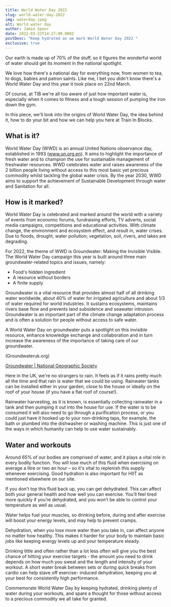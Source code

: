 ```yaml
---
title: World Water Day 2022
slug: world-water-day-2022
img: waterday.jpeg
alt: World water day
author: Jamie Spoor
date: 2022-03-22T14:27:00.000Z
postDesc: "Keep hydrated as we mark World Water Day 2022 "
exclusive: true
---
```


Our earth is made up of 70% of the stuff, so it figures the wonderful world of water should get its moment in the national spotlight.

We love how there's a national day for everything now, from women to tea, to dogs, babies and patron saints. Like me, I bet you didn't know there's a World Water Day and this year it took place on 22nd March.

Of course, at TIB we're all too aware of just how important water is, especially when it comes to fitness and a tough session of pumping the iron down the gym.

In this piece, we'll look into the origins of World Water Day, the idea behind it, how to do your bit and how we can help you here at Train In Blocks.

## What is it?

World Water Day (WWD) is an annual United Nations observance day, established in 1993 (www.un.org.en). It aims to highlight the importance of fresh water and to champion the use for sustainable management of freshwater resources. WWD celebrates water and raises awareness of the 2 billion people living without access to this most basic yet precious commodity whilst tackling the global water crisis. By the year 2030, WWD aims to support the achievement of Sustainable Development through water and Sanitation for all.

## How is it marked?

World Water Day is celebrated and marked around the world with a variety of events from economic forums, fundraising efforts, TV adverts, social media campaigns, competitions and educational activities. With climate change, the environment and ecosystem effect, and result in, water crises. Due to floods, drought, water pollution; vegetation, soil, rivers, and lakes are degrading.

For 2022, the theme of WWD is Groundwater: Making the Invisible Visible. The World Water Day campaign this year is built around three main groundwater-related topics and issues, namely:

- Food's hidden ingredient
- A resource without borders
- A finite supply

Groundwater is a vital resource that provides almost half of all drinking water worldwide, about 40% of water for irrigated agriculture and about 1/3 of water required for world industries. It sustains ecosystems, maintains rivers base flow and prevents land subsidence and seawater intrusion. Groundwater is an important part of the climate change adaptation process and is often a solution for people without access to safe water.

A World Water Day on groundwater puts a spotlight on this invisible resource, enhance knowledge exchange and collaboration and in turn increase the awareness of the importance of taking care of our groundwater.

<markdown-image src="groundwater.jpeg" alt="groundwater"></markdown-image> (Groundwateruk.org)

[Groundwater | National Geographic Society](https://www.nationalgeographic.org/encyclopedia/groundwater/)

Here in the UK, we're no strangers to rain. It feels as if it rains pretty much all the time and that rain is water that we could be using. Rainwater tanks can be installed either in your garden, close to the house or ideally on the roof of your house (if you have a flat roof of course!).

Rainwater harvesting, as it is known, is essentially collecting rainwater in a tank and then pumping it out into the house for use. If the water is to be consumed it will also need to go through a purification process, or you could just have it hooked up to your non-drinking taps, for example, the bath or plumbed into the dishwasher or washing machine. This is just one of the ways in which humanity can help to use water sustainably.

## Water and workouts

Around 65% of our bodies are comprised of water, and it plays a vital role in every bodily function. You will lose much of this fluid when exercising on average a litre or two an hour – so it's vital to replenish this supply whenever exercising. Good hydration is also important for HIIT as mentioned elsewhere on our site.

If you don’t top this fluid back up, you can get dehydrated. This can affect both your general health and how well you can exercise. You’ll feel tired more quickly if you’re dehydrated, and you won’t be able to control your temperature as well as usual.

Water helps fuel your muscles, so drinking before, during and after exercise will boost your energy levels, and may help to prevent cramps.

Dehydration, when you lose more water than you take in, can affect anyone no matter how healthy. This makes it harder for your body to maintain basic jobs like keeping energy levels up and your temperature steady.

<markdown-image src="waterbottle1.jpg" alt="waterbottle"></markdown-image>

Drinking little and often rather than a lot less often will give you the best chance of hitting your exercise targets - the amount you need to drink depends on how much you sweat and the length and intensity of your workout. A short water break between sets or during quick breaks from cardio can help stave off exercise- induced dehydration, keeping you at your best for consistently high performance.

Commemorate World Water Day by keeping hydrated, drinking plenty of water during your workouts, and spare a thought for those without access to a precious commodity we all take for granted.
